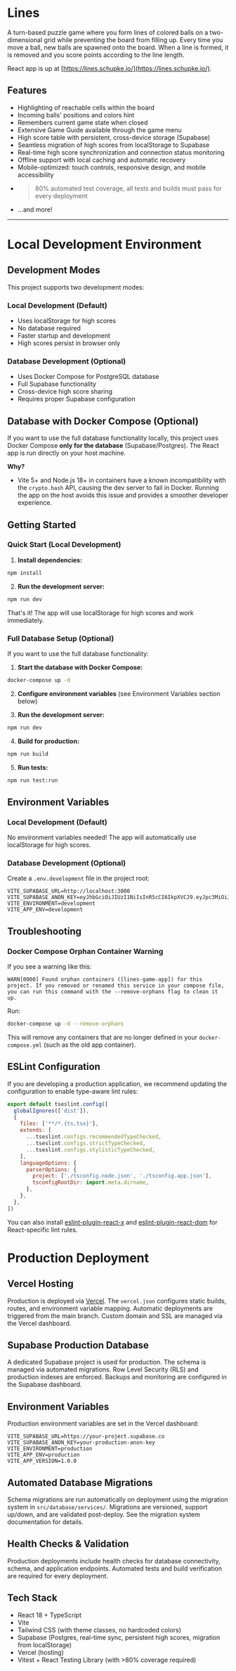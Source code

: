 # Lines

A turn-based puzzle game where you form lines of colored balls on a two-dimensional grid while preventing the board from filling up. Every time you move a ball, new balls are spawned onto the board. When a line is formed, it is removed and you score points according to the line length.

React app is up at [https://lines.schupke.io/](https://lines.schupke.io/).

## Features

* Highlighting of reachable cells within the board
* Incoming balls' positions and colors hint
* Remembers current game state when closed
* Extensive Game Guide available through the game menu
* High score table with persistent, cross-device storage (Supabase)
* Seamless migration of high scores from localStorage to Supabase
* Real-time high score synchronization and connection status monitoring
* Offline support with local caching and automatic recovery
* Mobile-optimized: touch controls, responsive design, and mobile accessibility
* >80% automated test coverage, all tests and builds must pass for every deployment
* ...and more!

---

# Local Development Environment

## Development Modes

This project supports two development modes:

### **Local Development (Default)**
- Uses localStorage for high scores
- No database required
- Faster startup and development
- High scores persist in browser only

### **Database Development (Optional)**
- Uses Docker Compose for PostgreSQL database
- Full Supabase functionality
- Cross-device high score sharing
- Requires proper Supabase configuration

## Database with Docker Compose (Optional)

If you want to use the full database functionality locally, this project uses Docker Compose **only for the database** (Supabase/Postgres). The React app is run directly on your host machine.

**Why?**
- Vite 5+ and Node.js 18+ in containers have a known incompatibility with the `crypto.hash` API, causing the dev server to fail in Docker. Running the app on the host avoids this issue and provides a smoother developer experience.

## Getting Started

### **Quick Start (Local Development)**

1. **Install dependencies:**

```bash
npm install
```

2. **Run the development server:**

```bash
npm run dev
```

That's it! The app will use localStorage for high scores and work immediately.

### **Full Database Setup (Optional)**

If you want to use the full database functionality:

1. **Start the database with Docker Compose:**

```bash
docker-compose up -d
```

2. **Configure environment variables** (see Environment Variables section below)

3. **Run the development server:**

```bash
npm run dev
```

4. **Build for production:**

```bash
npm run build
```

5. **Run tests:**

```bash
npm run test:run
```

## Environment Variables

### **Local Development (Default)**
No environment variables needed! The app will automatically use localStorage for high scores.

### **Database Development (Optional)**
Create a `.env.development` file in the project root:

```
VITE_SUPABASE_URL=http://localhost:3000
VITE_SUPABASE_ANON_KEY=eyJhbGciOiJIUzI1NiIsInR5cCI6IkpXVCJ9.eyJpc3MiOiJzdXBhYmFzZS1kZW1vIiwicm9sZSI6ImFub24iLCJleHAiOjE5ODM4MTI5OTZ9.CRXP1A7WOeoJeXxjNni43kdQwgnWNReilDMblYTn_I0
VITE_ENVIRONMENT=development
VITE_APP_ENV=development
```

## Troubleshooting

### Docker Compose Orphan Container Warning

If you see a warning like this:

```
WARN[0000] Found orphan containers ([lines-game-app]) for this project. If you removed or renamed this service in your compose file, you can run this command with the --remove-orphans flag to clean it up.
```

Run:

```bash
docker-compose up -d --remove-orphans
```

This will remove any containers that are no longer defined in your `docker-compose.yml` (such as the old app container).

## ESLint Configuration

If you are developing a production application, we recommend updating the configuration to enable type-aware lint rules:

```js
export default tseslint.config([
  globalIgnores(['dist']),
  {
    files: ['**/*.{ts,tsx}'],
    extends: [
      ...tseslint.configs.recommendedTypeChecked,
      ...tseslint.configs.strictTypeChecked,
      ...tseslint.configs.stylisticTypeChecked,
    ],
    languageOptions: {
      parserOptions: {
        project: ['./tsconfig.node.json', './tsconfig.app.json'],
        tsconfigRootDir: import.meta.dirname,
      },
    },
  },
])
```

You can also install [eslint-plugin-react-x](https://github.com/Rel1cx/eslint-react/tree/main/packages/plugins/eslint-plugin-react-x) and [eslint-plugin-react-dom](https://github.com/Rel1cx/eslint-react/tree/main/packages/plugins/eslint-plugin-react-dom) for React-specific lint rules.

# Production Deployment

## Vercel Hosting

Production is deployed via [Vercel](https://vercel.com/). The `vercel.json` configures static builds, routes, and environment variable mapping. Automatic deployments are triggered from the main branch. Custom domain and SSL are managed via the Vercel dashboard.

## Supabase Production Database

A dedicated Supabase project is used for production. The schema is managed via automated migrations. Row Level Security (RLS) and production indexes are enforced. Backups and monitoring are configured in the Supabase dashboard.

## Environment Variables

Production environment variables are set in the Vercel dashboard:

```
VITE_SUPABASE_URL=https://your-project.supabase.co
VITE_SUPABASE_ANON_KEY=your-production-anon-key
VITE_ENVIRONMENT=production
VITE_APP_ENV=production
VITE_APP_VERSION=1.0.0
```

## Automated Database Migrations

Schema migrations are run automatically on deployment using the migration system in `src/database/services/`. Migrations are versioned, support up/down, and are validated post-deploy. See the migration system documentation for details.

## Health Checks & Validation

Production deployments include health checks for database connectivity, schema, and application endpoints. Automated tests and build verification are required for every deployment.

## Tech Stack

- React 18 + TypeScript
- Vite
- Tailwind CSS (with theme classes, no hardcoded colors)
- Supabase (Postgres, real-time sync, persistent high scores, migration from localStorage)
- Vercel (hosting)
- Vitest + React Testing Library (with >80% coverage required)
